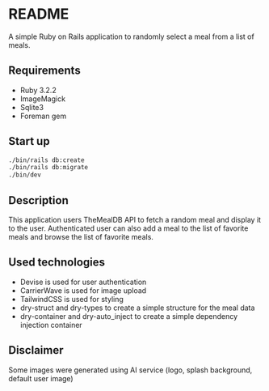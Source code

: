 # README

A simple Ruby on Rails application to randomly select a meal from a list of meals.

## Requirements

* Ruby 3.2.2
* ImageMagick
* Sqlite3
* Foreman gem

## Start up

```bash
./bin/rails db:create
./bin/rails db:migrate
./bin/dev
```

## Description

This application users TheMealDB API to fetch a random meal and display it to the user. 
Authenticated user can also add a meal to the list of favorite meals and browse the list of favorite meals.

## Used technologies

* Devise is used for user authentication 
* CarrierWave is used for image upload
* TailwindCSS is used for styling
* dry-struct and dry-types to create a simple structure for the meal data
* dry-container and dry-auto_inject to create a simple dependency injection container

## Disclaimer

Some images were generated using AI service (logo, splash background, default user image)
